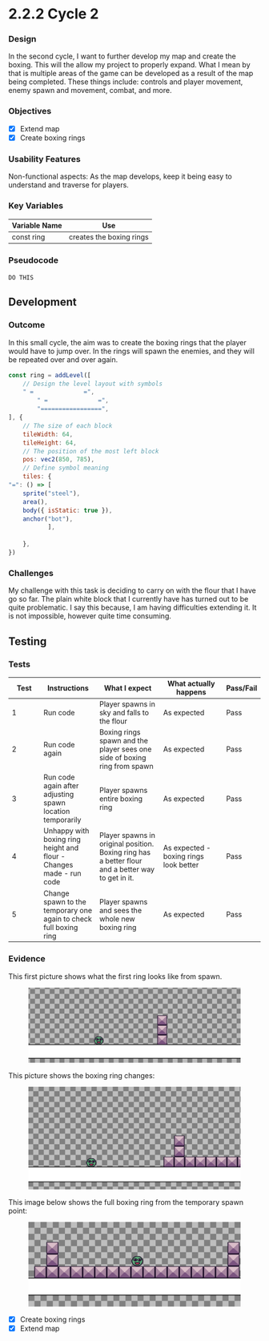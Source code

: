 # 2.2.2 Cycle 2

### Design

In the second cycle, I want to further develop my map and create the boxing. This will the allow my project to properly expand. What I mean by that is multiple areas of the game can be developed as a result of the map being completed. These things include: controls and player movement, enemy spawn and movement, combat, and more.

### Objectives

* [x] Extend map
* [x] Create boxing rings

### Usability Features

Non-functional aspects: As the map develops, keep it being easy to understand and traverse for players.

### Key Variables

| Variable Name | Use                      |
| ------------- | ------------------------ |
| const ring    | creates the boxing rings |

### Pseudocode

```
DO THIS
```

## Development

### Outcome

In this small cycle, the aim was to create the boxing rings that the player would have to jump over. In the rings will spawn the enemies, and they will be repeated over and over again.&#x20;

```javascript
const ring = addLevel([
	// Design the level layout with symbols
	" =              =",
        " =              =",
        "=================",
], {
	// The size of each block
	tileWidth: 64,
	tileHeight: 64,
	// The position of the most left block
	pos: vec2(850, 785),
	// Define symbol meaning
	tiles: {
"=": () => [
    sprite("steel"),
    area(),
    body({ isStatic: true }),
    anchor("bot"),
           ],

	},
})
```



### Challenges

My challenge with this task is deciding to carry on with the flour that I have go so far. The plain white block that I currently have has turned out to be quite problematic. I say this because, I am having difficulties extending it. It is not impossible, however quite time consuming.

## Testing

### Tests

<table><thead><tr><th width="87">Test</th><th width="127">Instructions</th><th width="223">What I expect</th><th width="208">What actually happens</th><th>Pass/Fail</th></tr></thead><tbody><tr><td>1</td><td>Run code</td><td>Player spawns in sky and falls to the flour</td><td>As expected</td><td>Pass</td></tr><tr><td>2</td><td>Run code again</td><td>Boxing rings spawn and the player sees one side of boxing ring from spawn</td><td>As expected</td><td>Pass</td></tr><tr><td>3</td><td>Run code again after adjusting spawn location temporarily</td><td>Player spawns entire boxing ring</td><td>As expected</td><td>Pass</td></tr><tr><td>4</td><td>Unhappy with boxing ring height and flour - Changes made - run code</td><td>Player spawns in original position. Boxing ring has a better flour and a better way to get in it.</td><td>As expected - boxing rings look better</td><td>Pass</td></tr><tr><td>5</td><td>Change spawn to the temporary one again to check full boxing ring</td><td>Player spawns and sees the whole new boxing ring</td><td>As expected</td><td>Pass</td></tr></tbody></table>

### Evidence

This first picture shows what the first ring looks like from spawn.

<figure><img src="../.gitbook/assets/image (5).png" alt=""><figcaption></figcaption></figure>

This picture shows the boxing ring changes:

<figure><img src="../.gitbook/assets/image (6).png" alt=""><figcaption></figcaption></figure>

This image below shows the full boxing ring from the temporary spawn point:

<figure><img src="../.gitbook/assets/image (7).png" alt=""><figcaption></figcaption></figure>

* [x] Create boxing rings
* [x] Extend map

